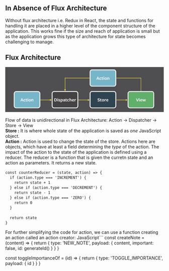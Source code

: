 ## In Absence of Flux Architecture
Without flux architecture i.e. Redux in React, the state and functions for handling it are placed in a higher level of the component structure of the application. This works fine if the size and reach of application is small but as the application grows this type of architecture for state becomes challenging to manage.  

## Flux Architecture 
![Flux Architecture](../images/flux2.png) 

Flow of data is unidirectional in Flux Architecture: Action -> Dispatcher -> Store -> View  
**Store  :** It is where whole state of the application is saved as *one* JavaScript object.  
**Action :** Action is used to change the state of the store. Actions here are objects, which have at least a field determining the *type* of the action. The impact of the action to the state of the application is defined using a reducer. The reducer is a function that is given the curretn state and an action as parameters. It returns a new state.  


```
const counterReducer = (state, action) => {
  if (action.type === 'INCREMENT') {
    return state + 1
  } else if (action.type === 'DECREMENT') {
    return state - 1
  } else if (action.type === 'ZERO') {
    return 0
  }

  return state
}

```
For further simplifying the code for action, we can use a function creating an action called an action creator:
JavaScript```
const createNote = (content) => {
  return {
    type: 'NEW_NOTE',
    payload: {
      content,
      important: false,
      id: generateId()
    }
  }
}

const toggleImportanceOf = (id) => {
  return {
    type: 'TOGGLE_IMPORTANCE',
    payload: { id }
  }
}
```



